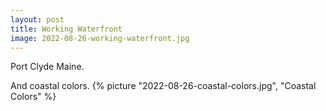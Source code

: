 ```yaml
---
layout: post
title: Working Waterfront
image: 2022-08-26-working-waterfront.jpg
---
```


Port Clyde Maine.

<!--more-->

And coastal colors.
{% picture "2022-08-26-coastal-colors.jpg", "Coastal Colors" %}
